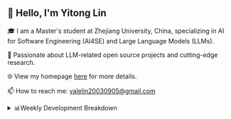 ## 👋 Hello, I'm Yitong Lin 
🎓 I am a Master's student at Zhejiang University, China, specializing in AI for Software Engineering (AI4SE) and Large Language Models (LLMs). 

🚀 Passionate about LLM-related open source projects and cutting-edge research.

🌐 View my homepage [here](https://eaton0.github.io/) for more details.

📫 How to reach me: yalelin20030905@gmail.com

<details><summary>📊Weekly Development Breakdown</summary>

<!--START_SECTION:waka-->

```txt
From: 30 September 2025 - To: 07 October 2025

Total Time: 6 hrs 27 mins

Python       3 hrs 30 mins   █████████████▓░░░░░░░░░░░   54.32 %
Bash         1 hr 20 mins    █████▒░░░░░░░░░░░░░░░░░░░   20.71 %
Other        34 mins         ██▒░░░░░░░░░░░░░░░░░░░░░░   08.85 %
Rust         27 mins         █▓░░░░░░░░░░░░░░░░░░░░░░░   07.08 %
YAML         19 mins         █▒░░░░░░░░░░░░░░░░░░░░░░░   05.15 %
```

<!--END_SECTION:waka-->

[![wakatime](https://wakatime.com/badge/user/2b9478a2-005d-4708-b42f-076b3a02fc21.svg)](https://wakatime.com/@2b9478a2-005d-4708-b42f-076b3a02fc21)